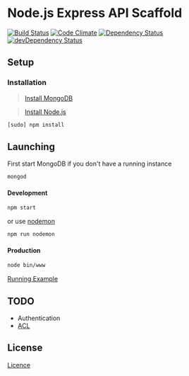 # Node.js Express API Scaffold

[![Build Status](https://travis-ci.org/danielrohers/nodejs-express-api-scaffold.svg?branch=master)](https://travis-ci.org/danielrohers/nodejs-express-api-scaffold)
[![Code Climate](https://codeclimate.com/github/danielrohers/nodejs-express-api-scaffold/badges/gpa.svg)](https://codeclimate.com/github/danielrohers/nodejs-express-api-scaffold)
[![Dependency Status](https://david-dm.org/danielrohers/nodejs-express-api-scaffold.svg)](https://david-dm.org/danielrohers/nodejs-express-api-scaffold)
[![devDependency Status](https://david-dm.org/danielrohers/nodejs-express-api-scaffold/dev-status.svg)](https://david-dm.org/danielrohers/nodejs-express-api-scaffold#info=devDependencies)
## Setup

### Installation

> [Install MongoDB](https://www.mongodb.org/downloads)

> [Install Node.js](https://nodejs.org/en/download)

```bash
[sudo] npm install
```


## Launching

First start MongoDB if you don't have a running instance

```bash
mongod
```

#### Development

```bash
npm start
```

or use [nodemon](https://www.npmjs.com/package/nodemon)

```bash
npm run nodemon
```

#### Production

```bash
node bin/www
```

[Running Example](https://nodejs-express-api-scaffold.herokuapp.com)

## TODO

* Authentication
* [ACL](https://en.wikipedia.org/wiki/Access_control_list)

## License

[Licence](https://github.com/danielrohers/nodejs-express-api-scaffold/blob/master/LICENSE)
